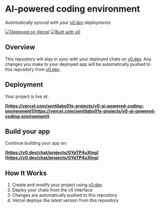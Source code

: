 # AI-powered coding environment

*Automatically synced with your [v0.dev](https://v0.dev) deployments*

[![Deployed on Vercel](https://img.shields.io/badge/Deployed%20on-Vercel-black?style=for-the-badge&logo=vercel)](https://vercel.com/sentilabs01s-projects/v0-ai-powered-coding-environment)
[![Built with v0](https://img.shields.io/badge/Built%20with-v0.dev-black?style=for-the-badge)](https://v0.dev/chat/projects/GYqTP4uXIng)

## Overview

This repository will stay in sync with your deployed chats on [v0.dev](https://v0.dev).
Any changes you make to your deployed app will be automatically pushed to this repository from [v0.dev](https://v0.dev).

## Deployment

Your project is live at:

**[https://vercel.com/sentilabs01s-projects/v0-ai-powered-coding-environment](https://vercel.com/sentilabs01s-projects/v0-ai-powered-coding-environment)**

## Build your app

Continue building your app on:

**[https://v0.dev/chat/projects/GYqTP4uXIng](https://v0.dev/chat/projects/GYqTP4uXIng)**

## How It Works

1. Create and modify your project using [v0.dev](https://v0.dev)
2. Deploy your chats from the v0 interface
3. Changes are automatically pushed to this repository
4. Vercel deploys the latest version from this repository